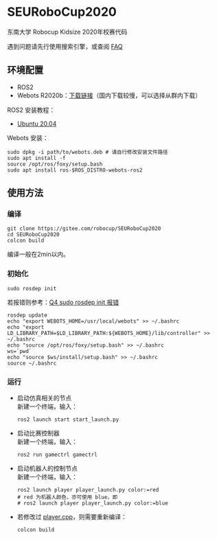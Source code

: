 # SEURoboCup2020

东南大学 Robocup Kidsize 2020年校赛代码

遇到问题请先行使用搜索引擎，或查阅 [FAQ](https://gitee.com/robocup/SEURoboCup2020/wikis/)

## 环境配置

- ROS2
- Webots R2020b：[下载链接](https://github.com/cyberbotics/webots/releases/download/R2020b-rev1/webots_2020b-rev1_amd64.deb)（国内下载较慢，可以选择从群内下载）

ROS2 安装教程：
- [Ubuntu 20.04](docs/ubuntu.md)

Webots 安装：
```Shell
sudo dpkg -i path/to/webots.deb # 请自行修改安装文件路径
sudo apt install -f
source /opt/ros/foxy/setup.bash
sudo apt install ros-$ROS_DISTRO-webots-ros2
```

## 使用方法

### 编译

```Shell
git clone https://gitee.com/robocup/SEURoboCup2020
cd SEURoboCup2020
colcon build
```
编译一般在2min以内。

### 初始化

```Shell
sudo rosdep init
```
若报错则参考：[Q4 sudo rosdep init 报错](https://gitee.com/robocup/SEURoboCup2020/wikis/软件环境?sort_id=2923421)
```Shell
rosdep update
echo "export WEBOTS_HOME=/usr/local/webots" >> ~/.bashrc
echo "export LD_LIBRARY_PATH=$LD_LIBRARY_PATH:${WEBOTS_HOME}/lib/controller" >> ~/.bashrc
echo "source /opt/ros/foxy/setup.bash" >> ~/.bashrc
ws=`pwd`
echo "source $ws/install/setup.bash" >> ~/.bashrc
source ~/.bashrc
```

### 运行

+ 启动仿真相关的节点  
    新建一个终端，输入：
    ```Shell
    ros2 launch start start_launch.py
    ```

+ 启动比赛控制器  
    新建一个终端，输入：
    ```Shell
    ros2 run gamectrl gamectrl
    ```

+ 启动机器人的控制节点  
    新建一个终端，输入：
    ```Shell
    ros2 launch player player_launch.py color:=red
    # red 为机器人颜色，亦可使用 blue，即
    # ros2 launch player player_launch.py color:=blue
    ```

+ 若修改过 [player.cpp](src/player/src/player.cpp)，则需要重新编译：
    ```Shell
    colcon build
    ```
